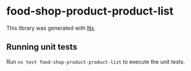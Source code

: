 # food-shop-product-product-list

This library was generated with [Nx](https://nx.dev).

## Running unit tests

Run `nx test food-shop-product-product-list` to execute the unit tests.
